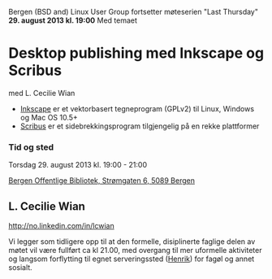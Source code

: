 Bergen (BSD and) Linux User Group fortsetter møteserien "Last Thursday" **29. august 2013 kl. 19:00**
Med temaet

Desktop publishing med Inkscape og Scribus
==========================================
med L. Cecilie Wian

 * [Inkscape](http://inkscape.org/) er et vektorbasert tegneprogram (GPLv2) til Linux, Windows og Mac OS 10.5+
 * [Scribus](http://www.scribus.net/canvas/Scribus) er et sidebrekkingsprogram tilgjengelig på en rekke plattformer


### Tid og sted ###
Torsdag 29. august 2013 kl. 19:00 - 21:00

[Bergen Offentlige Bibliotek, Strømgaten 6, 5089 Bergen](http://goo.gl/tvYlYP)



L. Cecilie Wian
------------------------------------------
http://no.linkedin.com/in/lcwian


Vi legger som tidligere opp til at den formelle, disiplinerte 
faglige delen av møtet vil være fullført ca kl 21.00, med overgang 
til mer uformelle aktiviteter og langsom forflytting til egnet 
serveringssted ([Henrik](http://goo.gl/DSnHiG)) for fagøl og annet sosialt.
